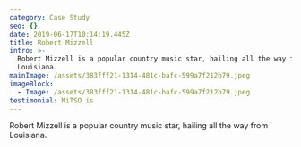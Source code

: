 ```yaml
---
category: Case Study
seo: {}
date: 2019-06-17T10:14:19.445Z
title: Robert Mizzell
intro: >-
  Robert Mizzell is a popular country music star, hailing all the way from
  Louisiana.
mainImage: /assets/383fff21-1314-481c-bafc-599a7f212b79.jpeg
imageBlock:
  - Image: /assets/383fff21-1314-481c-bafc-599a7f212b79.jpeg
testimonial: MiTSO is
---
```

Robert Mizzell is a popular country music star, hailing all the way from Louisiana.
